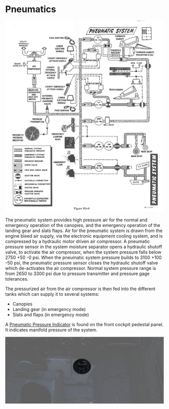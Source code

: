 # Pneumatics

![manual_pneumatic_diagram](../img/manual_pneumatic_diagram.jpg)

The pneumatic system provides high pressure air for the
normal and emergency operation of the canopies, and the
emergency operation of the landing gear and slats flaps.
Air for the pneumatic system is drawn from the engine
bleed air supply, via the electronic equipment cooling
system, and is compressed by a hydraulic motor driven air
compressor. A pneumatic pressure sensor in the system
moisture separator opens a hydraulic shutoff valve, to
activate the air compressor, when the system pressure
falls below 2750 +50 -0 psi. When the pneumatic system
pressure builds to 3100 +100 -50 psi, the pneumatic
pressure sensor closes the hydraulic shutoff valve which
de-activates the air compressor. Normal system
pressure range is from 2650 to 3300 psi due to pressure
transmitter and pressure gage tolerances.

The pressurized air from the air compressor is
then fed into the different tanks which can
supply it to several systems:

* Canopies
* Landing gear (in emergency mode)
* Slats and flaps (in emergency mode)

A [Pneumatic Pressure Indicator](../cockpit/pilot/pedestal_group.md#pneumatic-pressure-indicator)
is found on the front cockpit pedestal panel.
It indicates manifold pressure of the system.

![Pneumatics](../img/pilot_pneumatic.jpg)
